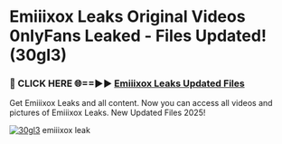 # Emiiixox Leaks Original Videos 0nlyFans Leaked - Files Updated! (30gl3)

<h3>🔴 CLICK HERE 🌐==►► <a href="https://tinyurl.com/x26r9saj" rel="nofollow">Emiiixox Leaks Updated Files</a></h3>

Get Emiiixox Leaks and all content. Now you can access all videos and pictures of Emiiixox Leaks. New Updated Files 2025!

[![30gl3](https://i.imgur.com/LkgZPqh.gif)](https://tinyurl.com/x26r9saj)
emiiixox leak